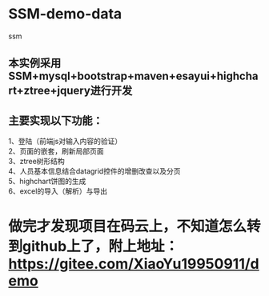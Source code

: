 # SSM-demo-data
ssm
## 本实例采用SSM+mysql+bootstrap+maven+esayui+highchart+ztree+jquery进行开发<br>
## 主要实现以下功能：<br>
1、登陆（前端js对输入内容的验证）<br>
2、页面的嵌套，刷新局部页面<br>
3、ztree树形结构<br>
4、人员基本信息结合datagrid控件的增删改查以及分页<br>
5、highchart饼图的生成<br>
6、excel的导入（解析）与导出<br>
# 做完才发现项目在码云上，不知道怎么转到github上了，附上地址：https://gitee.com/XiaoYu19950911/demo

